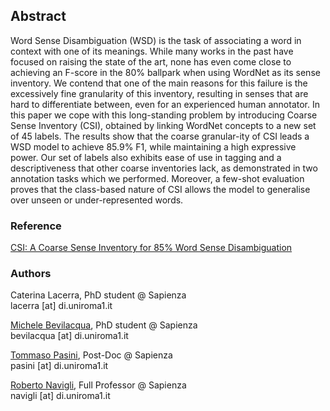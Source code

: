 ## Abstract
Word Sense Disambiguation (WSD) is the task of associating a word in context with one of its meanings. While many works in the past have focused on raising the state of the art, none has even come close to achieving an F-score in the 80% ballpark when using WordNet as its sense inventory. We contend that one of the main reasons for this failure is the excessively fine granularity of this inventory, resulting in senses that are hard to differentiate between, even for an experienced human annotator. In this paper we cope with this long-standing problem by introducing Coarse Sense Inventory (CSI), obtained by linking WordNet concepts to a new set of 45 labels. The results show that the coarse granular-ity of CSI leads a WSD model to achieve 85.9% F1, while maintaining a high expressive power. Our set of labels also exhibits ease of use in tagging and a descriptiveness that other coarse inventories lack, as demonstrated in two annotation tasks which we performed. Moreover, a few-shot evaluation proves that the class-based nature of CSI allows the model to generalise over unseen or under-represented words.

### Reference
[CSI: A Coarse Sense Inventory for 85% Word Sense Disambiguation](https://www.researchgate.net/publication/337473634_CSI_A_Coarse_Sense_Inventory_for_85_Word_Sense_Disambiguation)


### Authors
Caterina Lacerra, PhD student @ Sapienza\
lacerra [at] di.uniroma1.it


[Michele Bevilacqua](https://mbevila.github.io/), PhD student @ Sapienza\
bevilacqua [at] di.uniroma1.it


[Tommaso Pasini](https://pasinit.github.io/), Post-Doc @ Sapienza\
pasini [at] di.uniroma1.it


[Roberto Navigli](http://wwwusers.di.uniroma1.it/~navigli/), Full Professor @ Sapienza\
navigli [at] di.uniroma1.it


